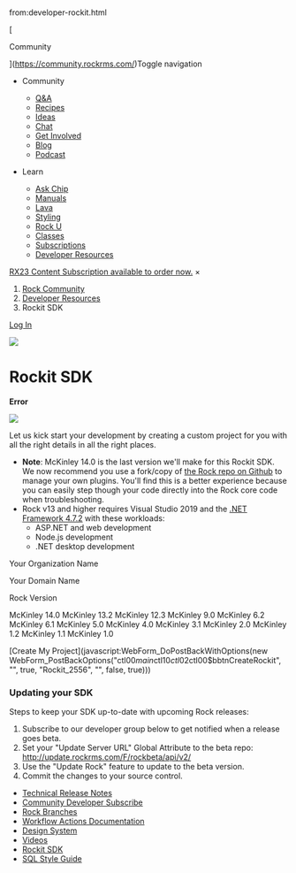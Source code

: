 # 
from:developer-rockit.html

    

[

Community

](https://community.rockrms.com/)Toggle navigation

*   Community
    
    *   [Q&A](https://community.rockrms.com/ask)
    *   [Recipes](https://community.rockrms.com/recipes)
    *   [Ideas](https://community.rockrms.com/Ideas)
    *   [Chat](https://community.rockrms.com/chat)
    *   [Get Involved](https://community.rockrms.com/get-involved)
    *   [Blog](https://community.rockrms.com/Connect)
    *   [Podcast](https://community.rockrms.com/podcast)
*   Learn
    
    *   [Ask Chip](https://community.rockrms.com/askchip)
    *   [Manuals](https://community.rockrms.com/documentation)
    *   [Lava](https://community.rockrms.com/Lava)
    *   [Styling](https://community.rockrms.com/styling)
    *   [Rock U](https://community.rockrms.com/rocku)
    *   [Classes](https://community.rockrms.com/classes)
    *   [Subscriptions](https://community.rockrms.com/subscriptions)
    *   [Developer Resources](https://community.rockrms.com/developer)

[RX23 Content Subscription available to order now.](https://community.rockrms.com/subscriptions) ×

1.  [Rock Community](/page/1247)
2.  [Developer Resources](/developer)
3.  Rockit SDK

[Log In](/login?returnurl=/page/1339)

![](/Themes/RockCommunity/Assets/Images/particles.png)

Rockit SDK
==========

**Error**

![](/Content/RockExternal/Images/developer/rockit.png)

Let us kick start your development by creating a custom project for you with all the right details in all the right places.

*   **Note**: McKinley 14.0 is the last version we'll make for this Rockit SDK. We now recommend you use a fork/copy of [the Rock repo on Github](https://github.com/SparkDevNetwork/Rock) to manage your own plugins. You'll find this is a better experience because you can easily step though your code directly into the Rock core code when troubleshooting.
*   Rock v13 and higher requires Visual Studio 2019 and the [.NET Framework 4.7.2](https://support.microsoft.com/en-us/help/4054531/microsoft-net-framework-4-7-2-web-installer-for-windows) with these workloads:
    *   ASP.NET and web development
    *   Node.js development
    *   .NET desktop development

Your Organization Name

Your Domain Name[](# "We'll use this to help build a custom Rockit just for you.  Your domain is used in the namespace, folder paths, etc. to avoid Rock collisions.")

Rock Version

McKinley 14.0 McKinley 13.2 McKinley 12.3 McKinley 9.0 McKinley 6.2 McKinley 6.1 McKinley 5.0 McKinley 4.0 McKinley 3.1 McKinley 2.0 McKinley 1.2 McKinley 1.1 McKinley 1.0

[Create My Project](javascript:WebForm_DoPostBackWithOptions(new WebForm_PostBackOptions("ctl00$main$ctl10$ctl02$ctl00$bbtnCreateRockit", "", true, "Rockit_2556", "", false, true)))

### Updating your SDK

Steps to keep your SDK up-to-date with upcoming Rock releases:

1.  Subscribe to our developer group below to get notified when a release goes beta.
2.  Set your "Update Server URL" Global Attribute to the beta repo: http://update.rockrms.com/F/rockbeta/api/v2/
3.  Use the "Update Rock" feature to update to the beta version.
4.  Commit the changes to your source control.

*   [Technical Release Notes](/developer/changelog)
*   [Community Developer Subscribe](/developer/CommunityDeveloperSubscribe)
*   [Rock Branches](/developer/rock-branches)
*   [Workflow Actions Documentation](/WorkflowActions)
*   [Design System](/developer/design-system)
*   [Videos](/developer/videos)
*   [Rockit SDK](/developer/rockit)
*   [SQL Style Guide](/developer/sql-style-guide)